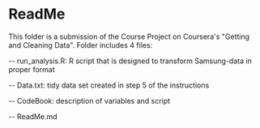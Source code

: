 # ReadMe

This folder is a submission of the Course Project on Coursera's "Getting and Cleaning Data". Folder includes 4 files:

-- run_analysis.R: R script that is designed to transform Samsung-data in proper format

-- Data.txt: tidy data set created in step 5 of the instructions

-- CodeBook: description of variables and script

-- ReadMe.md
